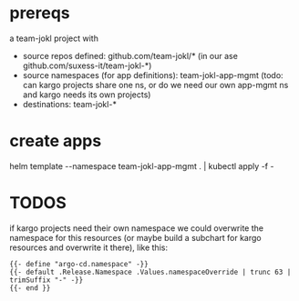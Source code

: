 # prereqs

a team-jokl project with

- source repos defined: github.com/team-jokl/* (in our ase github.com/suxess-it/team-jokl-*)
- source namespaces (for app definitions): team-jokl-app-mgmt (todo: can kargo projects share one ns, or do we need our own app-mgmt ns and kargo needs its own projects)
- destinations: team-jokl-*

# create apps

helm template --namespace team-jokl-app-mgmt . | kubectl apply -f -


# TODOS

if kargo projects need their own namespace we could overwrite the namespace for this resources (or maybe build a subchart for kargo resources and overwrite it there), like this:

```
{{- define "argo-cd.namespace" -}}
{{- default .Release.Namespace .Values.namespaceOverride | trunc 63 | trimSuffix "-" -}}
{{- end }}
```
